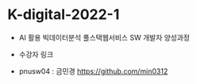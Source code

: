 # K-digital-2022-1
+ AI 활용 빅데이터분석 풀스택웹서비스 SW 개발자 양성과정
 
+ 수강자 링크 
 + pnusw04 : 금민경 https://github.com/min0312
